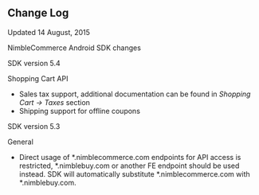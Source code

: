 ## Change Log

Updated 14 August, 2015

NimbleCommerce Android SDK changes

SDK version 5.4

Shopping Cart API
- Sales tax support, additional documentation can be found in *Shopping Cart -> Taxes* section
- Shipping support for offline coupons

SDK version 5.3

General
- Direct usage of *.nimblecommerce.com endpoints for API access is restricted, *.nimblebuy.com or another FE endpoint should be used instead. SDK will automatically substitute *.nimblecommerce.com with *.nimblebuy.com.

